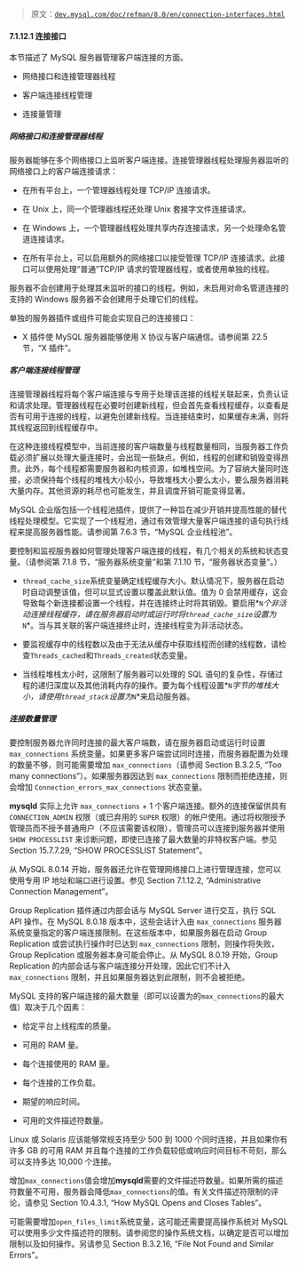 > 原文：[`dev.mysql.com/doc/refman/8.0/en/connection-interfaces.html`](https://dev.mysql.com/doc/refman/8.0/en/connection-interfaces.html)

#### 7.1.12.1 连接接口

本节描述了 MySQL 服务器管理客户端连接的方面。

+   网络接口和连接管理器线程

+   客户端连接线程管理

+   连接量管理

##### 网络接口和连接管理器线程

服务器能够在多个网络接口上监听客户端连接。连接管理器线程处理服务器监听的网络接口上的客户端连接请求：

+   在所有平台上，一个管理器线程处理 TCP/IP 连接请求。

+   在 Unix 上，同一个管理器线程还处理 Unix 套接字文件连接请求。

+   在 Windows 上，一个管理器线程处理共享内存连接请求，另一个处理命名管道连接请求。

+   在所有平台上，可以启用额外的网络接口以接受管理 TCP/IP 连接请求。此接口可以使用处理“普通”TCP/IP 请求的管理器线程，或者使用单独的线程。

服务器不会创建用于处理其未监听的接口的线程。例如，未启用对命名管道连接的支持的 Windows 服务器不会创建用于处理它们的线程。

单独的服务器插件或组件可能会实现自己的连接接口：

+   X 插件使 MySQL 服务器能够使用 X 协议与客户端通信。请参阅第 22.5 节，“X 插件”。

##### 客户端连接线程管理

连接管理器线程将每个客户端连接与专用于处理该连接的线程关联起来，负责认证和请求处理。管理器线程在必要时创建新线程，但会首先查看线程缓存，以查看是否有可用于连接的线程，以避免创建新线程。当连接结束时，如果缓存未满，则将其线程返回到线程缓存中。

在这种连接线程模型中，当前连接的客户端数量与线程数量相同，当服务器工作负载必须扩展以处理大量连接时，会出现一些缺点。例如，线程的创建和销毁变得昂贵。此外，每个线程都需要服务器和内核资源，如堆栈空间。为了容纳大量同时连接，必须保持每个线程的堆栈大小较小，导致堆栈大小要么太小，要么服务器消耗大量内存。其他资源的耗尽也可能发生，并且调度开销可能变得显著。

MySQL 企业版包括一个线程池插件，提供了一种旨在减少开销并提高性能的替代线程处理模型。它实现了一个线程池，通过有效管理大量客户端连接的语句执行线程来提高服务器性能。请参阅第 7.6.3 节，“MySQL 企业线程池”。

要控制和监视服务器如何管理处理客户端连接的线程，有几个相关的系统和状态变量。（请参阅第 7.1.8 节，“服务器系统变量”和第 7.1.10 节，“服务器状态变量”。）

+   `thread_cache_size`系统变量确定线程缓存大小。默认情况下，服务器在启动时自动调整该值，但可以显式设置以覆盖此默认值。值为 0 会禁用缓存，这会导致每个新连接都设置一个线程，并在连接终止时将其销毁。要启用*`N`*个非活动连接线程缓存，请在服务器启动时或运行时将`thread_cache_size`设置为*`N`*。当与其关联的客户端连接终止时，连接线程变为非活动状态。

+   要监视缓存中的线程数以及由于无法从缓存中获取线程而创建的线程数，请检查`Threads_cached`和`Threads_created`状态变量。

+   当线程堆栈太小时，这限制了服务器可以处理的 SQL 语句的复杂性，存储过程的递归深度以及其他消耗内存的操作。要为每个线程设置*`N`*字节的堆栈大小，请使用`thread_stack`设置为*`N`*来启动服务器。

##### 连接数量管理

要控制服务器允许同时连接的最大客户端数，请在服务器启动或运行时设置 `max_connections` 系统变量。如果更多客户端尝试同时连接，而服务器配置为处理的数量不够，则可能需要增加 `max_connections`（请参阅 Section B.3.2.5, “Too many connections”）。如果服务器因达到 `max_connections` 限制而拒绝连接，则会增加 `Connection_errors_max_connections` 状态变量。

**mysqld** 实际上允许 `max_connections` + 1 个客户端连接。额外的连接保留供具有 `CONNECTION_ADMIN` 权限（或已弃用的 `SUPER` 权限）的帐户使用。通过将权限授予管理员而不授予普通用户（不应该需要该权限），管理员可以连接到服务器并使用 `SHOW PROCESSLIST` 来诊断问题，即使已连接了最大数量的非特权客户端。参见 Section 15.7.7.29, “SHOW PROCESSLIST Statement”。

从 MySQL 8.0.14 开始，服务器还允许在管理网络接口上进行管理连接，您可以使用专用 IP 地址和端口进行设置。参见 Section 7.1.12.2, “Administrative Connection Management”。

Group Replication 插件通过内部会话与 MySQL Server 进行交互，执行 SQL API 操作。在 MySQL 8.0.18 版本中，这些会话计入由 `max_connections` 服务器系统变量指定的客户端连接限制。在这些版本中，如果服务器在启动 Group Replication 或尝试执行操作时已达到 `max_connections` 限制，则操作将失败，Group Replication 或服务器本身可能会停止。从 MySQL 8.0.19 开始，Group Replication 的内部会话与客户端连接分开处理，因此它们不计入 `max_connections` 限制，并且如果服务器达到此限制，则不会被拒绝。

MySQL 支持的客户端连接的最大数量（即可以设置为的`max_connections`的最大值）取决于几个因素：

+   给定平台上线程库的质量。

+   可用的 RAM 量。

+   每个连接使用的 RAM 量。

+   每个连接的工作负载。

+   期望的响应时间。

+   可用的文件描述符数量。

Linux 或 Solaris 应该能够常规支持至少 500 到 1000 个同时连接，并且如果你有许多 GB 的可用 RAM 并且每个连接的工作负载较低或响应时间目标不苛刻，那么可以支持多达 10,000 个连接。

增加`max_connections`值会增加**mysqld**需要的文件描述符数量。如果所需的描述符数量不可用，服务器会降低`max_connections`的值。有关文件描述符限制的评论，请参见 Section 10.4.3.1, “How MySQL Opens and Closes Tables”。

可能需要增加`open_files_limit`系统变量，这可能还需要提高操作系统对 MySQL 可以使用多少文件描述符的限制。请参阅您的操作系统文档，以确定是否可以增加限制以及如何操作。另请参见 Section B.3.2.16, “File Not Found and Similar Errors”。
